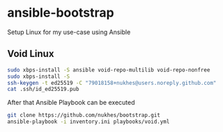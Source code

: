 # ansible-bootstrap
Setup Linux for my use-case using Ansible
## Void Linux
```bash
sudo xbps-install -S ansible void-repo-multilib void-repo-nonfree
sudo xbps-install -S
ssh-keygen -t ed25519 -C "79018158+nukhes@users.noreply.github.com"
cat .ssh/id_ed25519.pub
```

After that Ansible Playbook can be executed

```bash
git clone https://github.com/nukhes/bootstrap.git
ansible-playbook -i inventory.ini playbooks/void.yml
```
